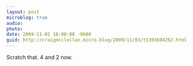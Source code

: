 ```yaml
---
layout: post
microblog: true
audio: 
photo: 
date: 2009-11-02 18:00:00 -0600
guid: http://craigmcclellan.micro.blog/2009/11/03/t5383604262.html
---
```

Scratch that. 4 and 2 now.
